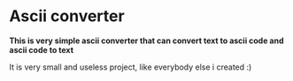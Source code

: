 # Ascii converter

**This is very simple ascii converter that can convert text to ascii code and ascii code to text**

It is very small and useless project, like everybody else i created :)